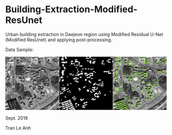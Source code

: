 # Building-Extraction-Modified-ResUnet
Urban building extraction in Daejeon region using Modified Residual U-Net (Modified ResUnet) and applying post-processing.

Data Sample:

![picture](data_samples/data_sample.jpg)

Sept. 2019

Tran Le Anh
